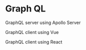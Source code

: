 # Graph QL

GraphQL server using Apollo Server

GraphQL client using Vue

GraphQL client using React
